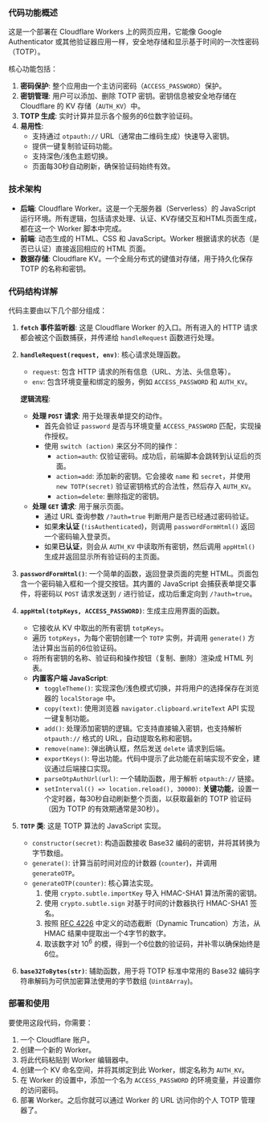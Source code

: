 ### 代码功能概述

这是一个部署在 Cloudflare Workers 上的网页应用，它能像 Google Authenticator 或其他验证器应用一样，安全地存储和显示基于时间的一次性密码（TOTP）。

核心功能包括：

1.  **密码保护**: 整个应用由一个主访问密码（`ACCESS_PASSWORD`）保护。
2.  **密钥管理**: 用户可以添加、删除 TOTP 密钥。密钥信息被安全地存储在 Cloudflare 的 KV 存储（`AUTH_KV`）中。
3.  **TOTP 生成**: 实时计算并显示各个服务的6位数字验证码。
4.  **易用性**:
    * 支持通过 `otpauth://` URL（通常由二维码生成）快速导入密钥。
    * 提供一键复制验证码功能。
    * 支持深色/浅色主题切换。
    * 页面每30秒自动刷新，确保验证码始终有效。

### 技术架构

* **后端**: Cloudflare Worker。这是一个无服务器（Serverless）的 JavaScript 运行环境。所有逻辑，包括请求处理、认证、KV存储交互和HTML页面生成，都在这一个 Worker 脚本中完成。
* **前端**: 动态生成的 HTML、CSS 和 JavaScript。Worker 根据请求的状态（是否已认证）直接返回相应的 HTML 页面。
* **数据存储**: Cloudflare KV。一个全局分布式的键值对存储，用于持久化保存 TOTP 的名称和密钥。

### 代码结构详解

代码主要由以下几个部分组成：

1.  **`fetch` 事件监听器**: 这是 Cloudflare Worker 的入口。所有进入的 HTTP 请求都会被这个函数捕获，并传递给 `handleRequest` 函数进行处理。

2.  **`handleRequest(request, env)`**: 核心请求处理函数。
    * `request`: 包含 HTTP 请求的所有信息（URL、方法、头信息等）。
    * `env`: 包含环境变量和绑定的服务，例如 `ACCESS_PASSWORD` 和 `AUTH_KV`。

    **逻辑流程**:
    * **处理 `POST` 请求**: 用于处理表单提交的动作。
        * 首先会验证 `password` 是否与环境变量 `ACCESS_PASSWORD` 匹配，实现操作授权。
        * 使用 `switch (action)` 来区分不同的操作：
            * `action=auth`: 仅验证密码。成功后，前端脚本会跳转到认证后的页面。
            * `action=add`: 添加新的密钥。它会接收 `name` 和 `secret`，并使用 `new TOTP(secret)` 验证密钥格式的合法性，然后存入 `AUTH_KV`。
            * `action=delete`: 删除指定的密钥。
    * **处理 `GET` 请求**: 用于展示页面。
        * 通过 URL 查询参数 `/?auth=true` 判断用户是否已经通过密码验证。
        * 如果**未认证** (`!isAuthenticated`)，则调用 `passwordFormHtml()` 返回一个密码输入登录页。
        * 如果**已认证**，则会从 `AUTH_KV` 中读取所有密钥，然后调用 `appHtml()` 生成并返回显示所有验证码的主页面。

3.  **`passwordFormHtml()`**: 一个简单的函数，返回登录页面的完整 HTML。页面包含一个密码输入框和一个提交按钮。其内置的 JavaScript 会捕获表单提交事件，将密码以 `POST` 请求发送到 `/` 进行验证，成功后重定向到 `/?auth=true`。

4.  **`appHtml(totpKeys, ACCESS_PASSWORD)`**: 生成主应用界面的函数。
    * 它接收从 KV 中取出的所有密钥 `totpKeys`。
    * 遍历 `totpKeys`，为每个密钥创建一个 `TOTP` 实例，并调用 `generate()` 方法计算出当前的6位验证码。
    * 将所有密钥的名称、验证码和操作按钮（复制、删除）渲染成 HTML 列表。
    * **内置客户端 JavaScript**:
        * `toggleTheme()`: 实现深色/浅色模式切换，并将用户的选择保存在浏览器的 `localStorage` 中。
        * `copy(text)`: 使用浏览器 `navigator.clipboard.writeText` API 实现一键复制功能。
        * `add()`: 处理添加密钥的逻辑。它支持直接输入密钥，也支持解析 `otpauth://` 格式的 URL，自动提取名称和密钥。
        * `remove(name)`: 弹出确认框，然后发送 `delete` 请求到后端。
        * `exportKeys()`: 导出功能。代码中提示了此功能在前端实现不安全，建议通过后端接口实现。
        * `parseOtpAuthUrl(url)`: 一个辅助函数，用于解析 `otpauth://` 链接。
        * `setInterval(() => location.reload(), 30000)`: **关键功能**，设置一个定时器，每30秒自动刷新整个页面，以获取最新的 TOTP 验证码（因为 TOTP 的有效期通常是30秒）。

5.  **`TOTP` 类**: 这是 TOTP 算法的 JavaScript 实现。
    * `constructor(secret)`: 构造函数接收 Base32 编码的密钥，并将其转换为字节数组。
    * `generate()`: 计算当前时间对应的计数器 (`counter`)，并调用 `generateOTP`。
    * `generateOTP(counter)`: 核心算法实现。
        1.  使用 `crypto.subtle.importKey` 导入 HMAC-SHA1 算法所需的密钥。
        2.  使用 `crypto.subtle.sign` 对基于时间的计数器执行 HMAC-SHA1 签名。
        3.  按照 [RFC 4226](https://tools.ietf.org/html/rfc4226) 中定义的动态截断（Dynamic Truncation）方法，从 HMAC 结果中提取出一个4字节的数字。
        4.  取该数字对 $10^6$ 的模，得到一个6位数的验证码，并补零以确保始终是6位。

6.  **`base32ToBytes(str)`**: 辅助函数，用于将 TOTP 标准中常用的 Base32 编码字符串解码为可供加密算法使用的字节数组 (`Uint8Array`)。

### 部署和使用

要使用这段代码，你需要：

1.  一个 Cloudflare 账户。
2.  创建一个新的 Worker。
3.  将此代码粘贴到 Worker 编辑器中。
4.  创建一个 KV 命名空间，并将其绑定到此 Worker，绑定名称为 `AUTH_KV`。
5.  在 Worker 的设置中，添加一个名为 `ACCESS_PASSWORD` 的环境变量，并设置你的访问密码。
6.  部署 Worker。之后你就可以通过 Worker 的 URL 访问你的个人 TOTP 管理器了。
